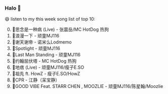 

### Halo 👋

😄 listen to my this week song list of top 10:

0. 🌈思念是一种病 (Live) - 张震岳/MC HotDog 热狗
1. 🌈浪漫一下 - 顽童MJ116
2. 🌈谢天谢帝 - 诺米么Lodmemo
3. 🌈Spotlight - 顽童MJ116
4. 🌈Last Man Standing - 顽童MJ116
5. 🌈约翰屈伏塔 - MC HotDog 热狗
6. 🌈地痞 (Live) - 顽童MJ116/瘦子E.SO
7. 🌈祖先 ft. HowZ - 瘦子E.SO/HowZ
8. 🌈CPR - 江静（呆宝静）
9. 🌈GOOD VIBE Feat. STARR CHEN , MOOZLIE - 顽童MJ116/陈星翰/Moozlie


